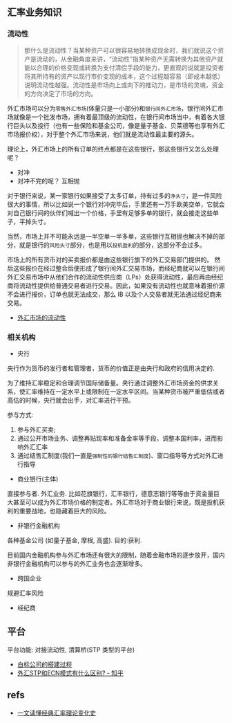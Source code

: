 
## 汇率业务知识


### 流动性

> 那什么是流动性？当某种资产可以很容易地转换成现金时，我们就说这个资产是流动的，从金融角度来讲，“流动性”指某种资产无需转换为其他资产就能以合理的价格变现或转换为支付清偿手段的能力，更直观的说就是投资者将其所持有的资产以现行市价变现的成本，这个过程越容易（即成本越低）说明流动性越强。流动性是市场向上或向下的推动力，是市场的灵魂，资金的方向决定了市场的方向。

外汇市场可以分为`零售外汇市场`(体量只是一小部分)和`银行间外汇市场`，银行间外汇市场就像是一个批发市场，拥有着最顶级的流动性，在银行间市场当中，有着各大银行巨头以及投行（也有一些保险和基金公司，像是量子基金、贝莱德等也享有外汇市场报价权），对于整个外汇市场来说，他们就是流动性最主要的源头。

理论上，外汇市场上的所有订单的终点都是在这些银行，那这些银行又怎么处理呢？

 - 对冲
 - 对冲不完的呢？ 互相抛

对于银行来说，某一家银行如果接受了太多订单，持有过多的`净头寸`，是一件风险很大的事情，所以比如说一个银行对冲完毕后，手里还有一万手欧美空单，它就会对自己银行间的伙伴们喊出一个价格，手里有足够多单的银行，就会接走这些单子，平掉头寸。

当然，市场上并不可能永远是一半空单一半多单，这些银行互相抛也解决不掉的部分，就是银行的`风险头寸`部分，也是用以`投机盈利`的部分，这部分不会过多。

市场上的所有货币对的买卖报价都是由这些银行旗下的外汇交易部门提供的。
然后这些报价在经过整合后便形成了银行间外汇交易市场，而经纪商就可以在银行间外汇交易市场中从他们合作的流动性供应商（LPs）处获得流动性，最后再由经纪商将流动性提供给普通交易者进行交易。因此，如果没有流动性也就意味着报价源不会进行报价，订单也就无法成交，那么 IB 以及个人交易者就无法通过经纪商来交易。

- [外汇市场的流动性](https://mp.weixin.qq.com/s/38RMxC2yiLmA00vlpd0qog)


### 相关机构

- 央行

央行作为货币的发行者和管理者，货币的价值正是由央行和政府的信用决定的.

为了维持汇率稳定和合理调节国际储备量。央行通过调整外汇市场资金的供求关系，使汇率维持在一定水平上或限制在一定水平区间。当某种货币被严重低估或者高估的时候，央行就会出手，对汇率进行干预。

参与方式:

1. 参与外汇买卖;
2. 通过公开市场业务、调整再贴现率和准备金率等手段，调整本国利率，进而影响外汇汇率
3. 通过结售汇制度(我们一直是`强制性的银行结售汇制度`)、窗口指导等方式对外汇进行指导


- 商业银行(主体)

直接参与者. 外汇业务.
比如花旗银行，汇丰银行，德意志银行等等由于资金量巨大甚至可以成为外汇市场价格的制定者。外汇市场对于商业银行来说，既是投机获利的重要战地，也隐藏着巨大的风险。

- 非银行金融机构

各种基金公司 (如量子基金, 摩根, 高盛). 目的:获利.

目前国内金融机构参与外汇市场还有很大的限制，随着金融市场的逐步放开，国内非银行金融机构可以参与的外汇业务也会逐渐增多。


- 跨国企业

规避汇率风险



- 经纪商



## 平台


平台功能: 对接流动性, 清算桥(STP 类型的平台)


- [白标公司的搭建过程](https://mp.weixin.qq.com/s/OZ6FkPpaquGRhwQIHHw0eg)
- [外汇STP和ECN模式有什么区别? - 知乎](https://www.zhihu.com/question/54673904/answer/335278223)


## refs

- [一文读懂经典汇率理论变化史](https://mp.weixin.qq.com/s/fKbX_MyLp_EvWAU-OyZkqQ)
